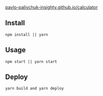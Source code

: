 [pavlo-paliychuk-insighty.github.io/calculator](https://pavlo-paliychuk-insighty.github.io/calculator/)



Install
---

`npm install || yarn`



Usage
---

`npm start || yarn start`

Deploy
---

`yarn build and yarn deploy`
